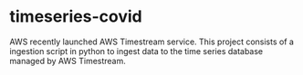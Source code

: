# timeseries-covid

AWS recently launched AWS Timestream service. This project consists of a ingestion script in python to ingest data to the time series database managed by AWS Timestream. 

